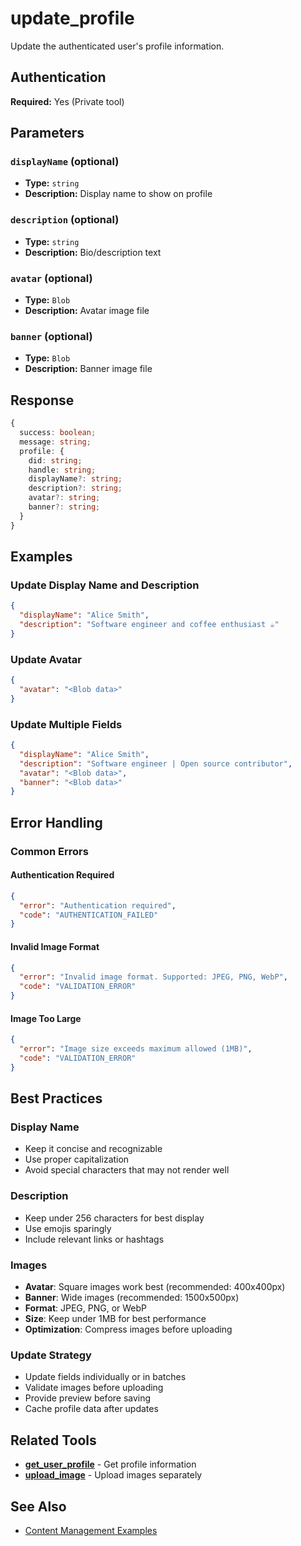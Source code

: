 # update_profile

Update the authenticated user's profile information.

## Authentication

**Required:** Yes (Private tool)

## Parameters

### `displayName` (optional)
- **Type:** `string`
- **Description:** Display name to show on profile

### `description` (optional)
- **Type:** `string`
- **Description:** Bio/description text

### `avatar` (optional)
- **Type:** `Blob`
- **Description:** Avatar image file

### `banner` (optional)
- **Type:** `Blob`
- **Description:** Banner image file

## Response

```typescript
{
  success: boolean;
  message: string;
  profile: {
    did: string;
    handle: string;
    displayName?: string;
    description?: string;
    avatar?: string;
    banner?: string;
  }
}
```

## Examples

### Update Display Name and Description

```json
{
  "displayName": "Alice Smith",
  "description": "Software engineer and coffee enthusiast ☕"
}
```

### Update Avatar

```json
{
  "avatar": "<Blob data>"
}
```

### Update Multiple Fields

```json
{
  "displayName": "Alice Smith",
  "description": "Software engineer | Open source contributor",
  "avatar": "<Blob data>",
  "banner": "<Blob data>"
}
```

## Error Handling

### Common Errors

#### Authentication Required
```json
{
  "error": "Authentication required",
  "code": "AUTHENTICATION_FAILED"
}
```

#### Invalid Image Format
```json
{
  "error": "Invalid image format. Supported: JPEG, PNG, WebP",
  "code": "VALIDATION_ERROR"
}
```

#### Image Too Large
```json
{
  "error": "Image size exceeds maximum allowed (1MB)",
  "code": "VALIDATION_ERROR"
}
```

## Best Practices

### Display Name
- Keep it concise and recognizable
- Use proper capitalization
- Avoid special characters that may not render well

### Description
- Keep under 256 characters for best display
- Use emojis sparingly
- Include relevant links or hashtags

### Images
- **Avatar**: Square images work best (recommended: 400x400px)
- **Banner**: Wide images (recommended: 1500x500px)
- **Format**: JPEG, PNG, or WebP
- **Size**: Keep under 1MB for best performance
- **Optimization**: Compress images before uploading

### Update Strategy
- Update fields individually or in batches
- Validate images before uploading
- Provide preview before saving
- Cache profile data after updates

## Related Tools

- **[get_user_profile](./get-user-profile.md)** - Get profile information
- **[upload_image](./upload-image.md)** - Upload images separately

## See Also

- [Content Management Examples](../../examples/content-management.md)

